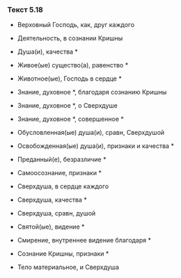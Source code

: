 ### Текст 5.18

- Верховный Господь, как, друг каждого

- Деятельность, в сознании Кришны

- Душа(и), качества *

- Живое(ые) существо(а), равенство *

- Животное(ые), Господь в сердце *

- Знание, духовное *, благодаря сознанию Кришны

- Знание, духовное *, о Сверхдуше

- Знание, духовное *, совершенное *

- Обусловленная(ые) душа(и), сравн, Сверхдушой

- Освобожденная(ые) душа(и), признаки и качества *

- Преданный(е), безразличие *

- Самоосознание, признаки *

- Сверхдуша, в сердце каждого

- Сверхдуша, качества *

- Сверхдуша, сравн, душой

- Святой(ые), видение *

- Смирение, внутреннее видение благодаря *

- Сознание Кришны, признаки *

- Тело материальное, и Сверхдуша
	
